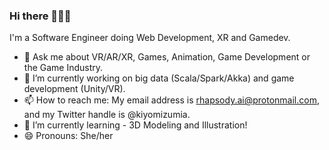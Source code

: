 ### Hi there 🧚‍♀️👋

I'm a Software Engineer doing Web Development, XR  and Gamedev.

- 💬 Ask me about VR/AR/XR, Games, Animation, Game Development or the Game Industry.
- 🔭 I’m currently working on big data (Scala/Spark/Akka) and game development (Unity/VR).
- 📫 How to reach me: My email address is rhapsody.ai@protonmail.com, and my Twitter handle is @kiyomizumia.
- 🌱 I’m currently learning - 3D Modeling and Illustration!
- 😄 Pronouns: She/her

<!--
Note: (No longer searching :))
Resume: https://registry.jsonresume.org/rhapsodyai (My online resume)
LinkedIn: https://www.linkedin.com/in/melissaauclaire (feel free to connect with me though I'm more likely to respond if I know you)
-->

<!--


**rhapsodyai/rhapsodyai** is a ✨ _special_ ✨ repository because its `README.md` (this file) appears on your GitHub profile.

- 👯 I’m looking to collaborate on ...
- ⚡ Fun fact: ...
-->
